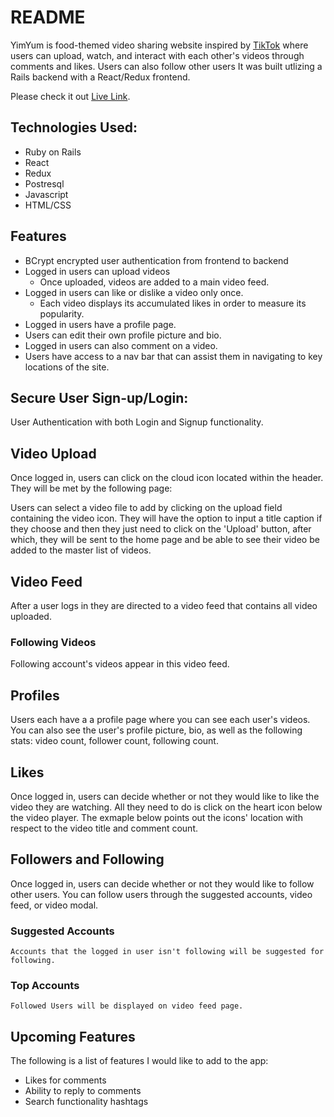# README

YimYum is food-themed video sharing website inspired by [TikTok](https://tiktok.com/) where users can upload, watch, and interact with each other's videos through comments and likes. Users can also follow other users It was built utlizing a Rails backend with a React/Redux frontend.

Please check it out [Live Link](https://yimyum.herokuapp.com//).

## Technologies Used:

* Ruby on Rails
* React
* Redux
* Postresql
* Javascript
* HTML/CSS



## Features
 * BCrypt encrypted user authentication from frontend to backend
 * Logged in users can upload videos
   * Once uploaded, videos are added to a main video feed.
 * Logged in users can like or dislike a video only once.
   * Each video displays its accumulated likes in order to measure its popularity.
 * Logged in users have a profile page.
  * Users can edit their own profile picture and bio.
 * Logged in users can also comment on a video.
 * Users have access to a nav bar that can assist them in navigating to key locations of the site.


## Secure User Sign-up/Login:

User Authentication with both Login and Signup functionality.

## Video Upload
Once logged in, users can click on the cloud icon located within the header. They will be met by the following page:
 
Users can select a video file to add by clicking on the upload field containing the video icon. They will have the option to input a title caption if they choose and then they just need to click on the 'Upload' button, after which, they will be sent to the home page and be able to see their video be added to the master list of videos.


## Video Feed
After a user logs in they are directed to a video feed that contains all video uploaded.
### Following Videos
  Following account's videos appear in this video feed.


## Profiles
Users each have a a profile page where you can see each user's videos. You can also see the user's profile picture, bio, as well as the following stats: video count, follower count, following count.

## Likes
Once logged in, users can decide whether or not they would like to like the video they are watching. All they need to do is click on the heart icon below the video player. The exmaple below points out the icons' location with respect to the video title and comment count. 

## Followers and Following
Once logged in, users can decide whether or not they would like to follow other users. You can follow users through the suggested accounts, video feed, or video modal.
  ### Suggested Accounts
    Accounts that the logged in user isn't following will be suggested for following.
  ### Top Accounts
    Followed Users will be displayed on video feed page.


## Upcoming Features
The following is a list of features I would like to add to the app:

* Likes for comments
* Ability to reply to comments
* Search functionality hashtags
